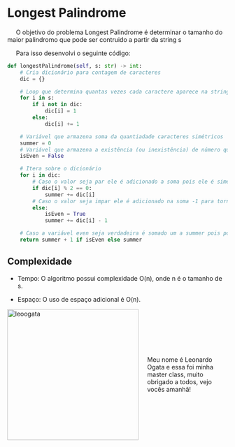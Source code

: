 # Longest Palindrome

&nbsp;&nbsp;&nbsp;&nbsp; O objetivo do problema Longest Palindrome é determinar o tamanho do maior palindromo que pode ser contruido a partir da string s

&nbsp;&nbsp;&nbsp;&nbsp; Para isso desenvolvi o seguinte código: 

```python
def longestPalindrome(self, s: str) -> int:
    # Cria dicionário para contagem de caracteres
    dic = {}

    # Loop que determina quantas vezes cada caractere aparece na string
    for i in s:
        if i not in dic:
            dic[i] = 1 
        else:
            dic[i] += 1 

    # Variável que armazena soma da quantiadade caracteres simétricos
    summer = 0
    # Variável que armazena a existência (ou inexistência) de número que aparecem uma qunatidade ímpar de vezes
    isEven = False

    # Itera sobre o dicionário
    for i in dic:
        # Caso o valor seja par ele é adicionado a soma pois ele é simétrico
        if dic[i] % 2 == 0:
            summer += dic[i]
        # Caso o valor seja impar ele é adicionado na soma -1 para torna-lo simétrico e a variável isEven se torna verdadeira
        else:
            isEven = True
            summer += dic[i] - 1

    # Caso a variável even seja verdadeira é somado um a summer pois podemos ter um número não simétrico no meio do palindromo, caso o contrário é retornado summer
    return summer + 1 if isEven else summer
```

## Complexidade
- Tempo: O algoritmo possui complexidade O(n), onde n é o tamanho de s.

- Espaço: O uso de espaço adicional é O(n).

<div style="display: flex; align-items: center; justify-content: center;">
    <img src="leoogata77.jpg" alt="leoogata" style="width: 300px; height: auto; margin-right: 20px;">
    <div>
        <p>Meu nome é Leonardo Ogata e essa foi minha master class, muito obrigado a todos, vejo vocês amanhã!</p>
    </div>
</div>
